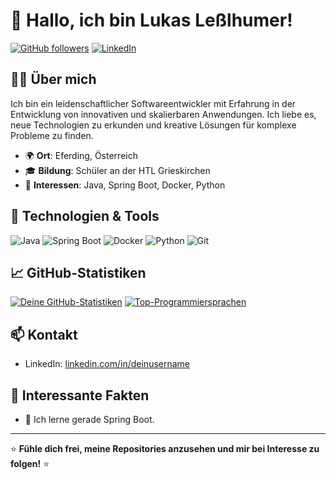 <!---
llessi06/llessi06 is a ✨ special ✨ repository because its `README.md` (this file) appears on your GitHub profile.
You can click the Preview link to take a look at your changes.
--->

# 👋 Hallo, ich bin Lukas Leßlhumer!

[![GitHub followers](https://img.shields.io/github/followers/llessi06?label=Follow&style=social)](https://github.com/llessi06)
[![LinkedIn](https://img.shields.io/badge/LinkedIn-Connect-blue?style=social&logo=linkedin)](https://www.linkedin.com/in/lukas-lesslhumer/)

## 🧑‍💻 Über mich

Ich bin ein leidenschaftlicher Softwareentwickler mit Erfahrung in der Entwicklung von innovativen und skalierbaren Anwendungen. Ich liebe es, neue Technologien zu erkunden und kreative Lösungen für komplexe Probleme zu finden.

- 🌍 **Ort**: Eferding, Österreich
- 🎓 **Bildung**: Schüler an der HTL Grieskirchen
- 🧠 **Interessen**: Java, Spring Boot, Docker, Python

## 🔧 Technologien & Tools

![Java](https://img.shields.io/badge/-Java-007396?style=flat-square&logo=java)
![Spring Boot](https://img.shields.io/badge/-Spring%20Boot-6DB33F?style=flat-square&logo=spring-boot)
![Docker](https://img.shields.io/badge/-Docker-2496ED?style=flat-square&logo=docker)
![Python](https://img.shields.io/badge/-Python-3776AB?style=flat-square&logo=python)
![Git](https://img.shields.io/badge/-Git-F05032?style=flat-square&logo=git)

## 📈 GitHub-Statistiken

[![Deine GitHub-Statistiken](https://github-readme-stats.vercel.app/api?username=llessi06&show_icons=true&theme=radical)](https://github.com/anuraghazra/github-readme-stats)
[![Top-Programmiersprachen](https://github-readme-stats.vercel.app/api/top-langs/?username=llessi06&layout=compact&theme=radical)](https://github.com/anuraghazra/github-readme-stats)

## 📫 Kontakt

- LinkedIn: [linkedin.com/in/deinusername](https://www.linkedin.com/in/lukas-lesslhumer/)

## 🎉 Interessante Fakten

- 🌱 Ich lerne gerade Spring Boot.

---

⭐️ **Fühle dich frei, meine Repositories anzusehen und mir bei Interesse zu folgen!** ⭐️
